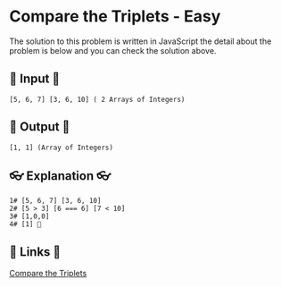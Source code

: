 # Compare the Triplets - Easy

The solution to this problem is written in JavaScript the detail about the problem is below and you can check the solution above.

## 🥚 Input 🥚

```
[5, 6, 7] [3, 6, 10] ( 2 Arrays of Integers)
```

## 🐣 Output 🐣

```
[1, 1] (Array of Integers)
```

## 👓 Explanation 👓

```
1# [5, 6, 7] [3, 6, 10]
2# [5 > 3] [6 === 6] [7 < 10]
3# [1,0,0]
4# [1] 🎉
```

## 🔗 Links 🔗

[Compare the Triplets](https://www.hackerrank.com/challenges/compare-the-triplets/problem)
